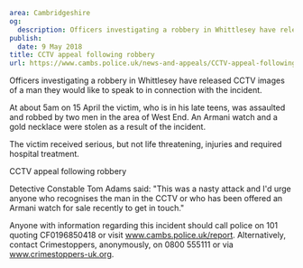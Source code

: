```yaml
area: Cambridgeshire
og:
  description: Officers investigating a robbery in Whittlesey have released CCTV images of a man they would like to speak to in connection with the incident.
publish:
  date: 9 May 2018
title: CCTV appeal following robbery
url: https://www.cambs.police.uk/news-and-appeals/CCTV-appeal-following-robbery-09052018
```

Officers investigating a robbery in Whittlesey have released CCTV images of a man they would like to speak to in connection with the incident.

At about 5am on 15 April the victim, who is in his late teens, was assaulted and robbed by two men in the area of West End. An Armani watch and a gold necklace were stolen as a result of the incident.

The victim received serious, but not life threatening, injuries and required hospital treatment.

CCTV appeal following robbery

Detective Constable Tom Adams said: "This was a nasty attack and I'd urge anyone who recognises the man in the CCTV or who has been offered an Armani watch for sale recently to get in touch."

Anyone with information regarding this incident should call police on 101 quoting CF0196850418 or visit www.cambs.police.uk/report. Alternatively, contact Crimestoppers, anonymously, on 0800 555111 or via www.crimestoppers-uk.org.
